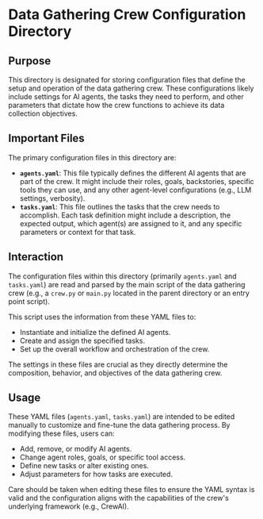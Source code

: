 # Data Gathering Crew Configuration Directory

## Purpose

This directory is designated for storing configuration files that define the setup and operation of the data gathering crew. These configurations likely include settings for AI agents, the tasks they need to perform, and other parameters that dictate how the crew functions to achieve its data collection objectives.

## Important Files

The primary configuration files in this directory are:

- **`agents.yaml`**: This file typically defines the different AI agents that are part of the crew. It might include their roles, goals, backstories, specific tools they can use, and any other agent-level configurations (e.g., LLM settings, verbosity).
- **`tasks.yaml`**: This file outlines the tasks that the crew needs to accomplish. Each task definition might include a description, the expected output, which agent(s) are assigned to it, and any specific parameters or context for that task.

## Interaction

The configuration files within this directory (primarily `agents.yaml` and `tasks.yaml`) are read and parsed by the main script of the data gathering crew (e.g., a `crew.py` or `main.py` located in the parent directory or an entry point script).

This script uses the information from these YAML files to:
- Instantiate and initialize the defined AI agents.
- Create and assign the specified tasks.
- Set up the overall workflow and orchestration of the crew.

The settings in these files are crucial as they directly determine the composition, behavior, and objectives of the data gathering crew.

## Usage

These YAML files (`agents.yaml`, `tasks.yaml`) are intended to be edited manually to customize and fine-tune the data gathering process. By modifying these files, users can:

- Add, remove, or modify AI agents.
- Change agent roles, goals, or specific tool access.
- Define new tasks or alter existing ones.
- Adjust parameters for how tasks are executed.

Care should be taken when editing these files to ensure the YAML syntax is valid and the configuration aligns with the capabilities of the crew's underlying framework (e.g., CrewAI).
